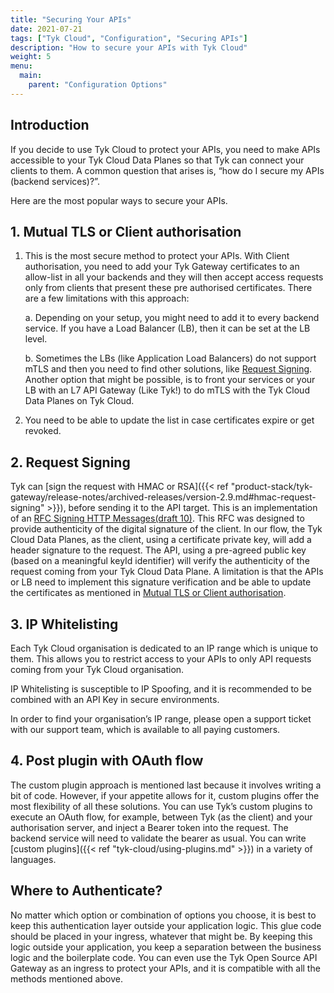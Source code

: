 ```yaml
---
title: "Securing Your APIs"
date: 2021-07-21
tags: ["Tyk Cloud", "Configuration", "Securing APIs"]
description: "How to secure your APIs with Tyk Cloud"
weight: 5
menu:
  main:
    parent: "Configuration Options"
---
```


## Introduction

If you decide to use Tyk Cloud to protect your APIs, you need to make APIs accessible to your Tyk Cloud Data Planes so that Tyk can connect your clients to them. A common question that arises is, “how do I secure my APIs (backend services)?”.

Here are the most popular ways to secure your APIs.

## 1. Mutual TLS or Client authorisation

1. This is the most secure method to protect your APIs. With Client  authorisation, you need to add your Tyk Gateway certificates to an allow-list in all your backends and they will then accept access requests only from clients that present these pre authorised certificates. There are a few limitations with this approach:
  
    a. Depending on your setup, you might need to add it to every backend service. If you have a Load Balancer (LB), then it can be set at the LB level.
    
    b. Sometimes the LBs (like Application Load Balancers) do not support mTLS and then you need to find other solutions, like [Request Signing](#2-request-signing).  Another option that might be possible, is to front your services or your LB with an L7 API Gateway (Like Tyk!) to do mTLS with the Tyk Cloud Data Planes on Tyk Cloud.

2. You need to be able to update the list in case certificates expire or get revoked.

## 2. Request Signing

Tyk can [sign the request with HMAC or RSA]({{< ref "product-stack/tyk-gateway/release-notes/archived-releases/version-2.9.md#hmac-request-signing" >}}), before sending it to the API target. This is an implementation of an [RFC Signing HTTP Messages(draft 10)](https://datatracker.ietf.org/doc/html/draft-cavage-http-signatures-10). This RFC was designed to provide authenticity of the digital signature of the client. In our flow, the Tyk Cloud Data Planes, as the client, using a certificate private key, will add a header signature to the request. The API, using a pre-agreed public key (based on a meaningful keyId identifier) will verify the authenticity of the request coming from your Tyk Cloud Data Plane.
 A limitation is that the APIs or LB need to implement this signature verification and be able to update the certificates as mentioned in [Mutual TLS or Client authorisation](#1-mutual-tls-or-client-authorisation).

 ## 3. IP Whitelisting

 Each Tyk Cloud organisation is dedicated to an IP range which is unique to them. This allows you to restrict access to your APIs to only API requests coming from your Tyk Cloud organisation.  

IP Whitelisting is susceptible to IP Spoofing, and it is recommended to be combined with an API Key in secure environments.

In order to find your organisation’s IP range, please open a support ticket with our support team, which is available to all paying customers.

## 4. Post plugin with OAuth flow

The custom plugin approach is mentioned last because it involves writing a bit of code. However, if your appetite allows for it, custom plugins offer the most flexibility of all these solutions.  You can use Tyk’s custom plugins to execute an OAuth flow, for example, between Tyk (as the client) and your authorisation server, and inject a Bearer token into the request. The backend service will need to validate the bearer as usual. You can write [custom plugins]({{< ref "tyk-cloud/using-plugins.md" >}}) in a variety of languages.

## Where to Authenticate?

No matter which option or combination of options you choose, it is best to keep this authentication layer outside your application logic. This glue code should be placed in your ingress, whatever that might be. By keeping this logic outside your application, you keep a separation between the business logic and the boilerplate code.  You can even use the Tyk Open Source API Gateway as an ingress to protect your APIs, and it is compatible with all the methods mentioned above.

   
